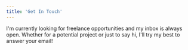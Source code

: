 ```yaml
---
title: 'Get In Touch'
---
```


I'm currently looking for freelance opportunities and my inbox is always open. Whether for a potential project or just to say hi, I'll try my best to answer your email!

